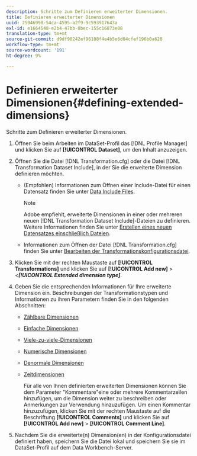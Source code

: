 ```yaml
---
description: Schritte zum Definieren erweiterter Dimensionen.
title: Definieren erweiterter Dimensionen
uuid: 25946998-54ca-4595-a2f9-9c593917643a
exl-id: e1664548-e2b4-47bb-8bec-155c16873e08
translation-type: tm+mt
source-git-commit: d9df90242ef96188f4e4b5e6d04cfef196b0a628
workflow-type: tm+mt
source-wordcount: '191'
ht-degree: 9%

---
```


# Definieren erweiterter Dimensionen{#defining-extended-dimensions}

Schritte zum Definieren erweiterter Dimensionen.

1. Öffnen Sie beim Arbeiten im DataSet-Profil das [!DNL Profile Manager] und klicken Sie auf **[!UICONTROL Dataset]**, um den Inhalt anzuzeigen.
1. Öffnen Sie die Datei [!DNL Transformation.cfg] oder die Datei [!DNL Transformation Dataset Include], in der Sie die erweiterte Dimension definieren möchten.

   * (Empfohlen) Informationen zum Öffnen einer Include-Datei für einen Datensatz finden Sie unter [Data Include Files](../../../home/c-dataset-const-proc/c-dataset-inc-files/c-abt-dataset-inc-files.md).

      >[!NOTE]
      >
      >Adobe empfiehlt, erweiterte Dimensionen in einer oder mehreren neuen [!DNL Transformation Dataset Include]-Dateien zu definieren. Weitere Informationen finden Sie unter [Erstellen eines neuen Datensatzes einschließlich Dateien](../../../home/c-dataset-const-proc/c-dataset-inc-files/c-work-dataset-inc-files/t-create-new-dataset-inc-files.md#task-b29f30605c374a6ca747ac843337b06e).

   * Informationen zum Öffnen der Datei [!DNL Transformation.cfg] finden Sie unter [Bearbeiten der Transformationskonfigurationsdatei](../../../home/c-dataset-const-proc/c-trans-config-file/t-edit-trans-config-file.md#task-cfef4142c1bf4437a669d1fdc75cabbc).

1. Klicken Sie mit der rechten Maustaste auf **[!UICONTROL Transformations]** und klicken Sie auf **[!UICONTROL Add new]** > *&lt;**[!UICONTROL Extended dimension type]***.
1. Geben Sie die entsprechenden Informationen für Ihre erweiterte Dimension ein. Beschreibungen der Transformationstypen und Informationen zu ihren Parametern finden Sie in den folgenden Abschnitten:

   * [Zählbare Dimensionen](../../../home/c-dataset-const-proc/c-ex-dim/c-types-ex-dim/c-count-dim.md#concept-f28b633419494e7bbc510012dbfcc6f8)
   * [Einfache Dimensionen](../../../home/c-dataset-const-proc/c-ex-dim/c-types-ex-dim/c-simple-dim.md#concept-c1d804dac4094489afe61560d2908181)
   * [Viele-zu-viele-Dimensionen](../../../home/c-dataset-const-proc/c-ex-dim/c-types-ex-dim/c-many-dim.md#concept-5ed3cca8b2194d4f96134f6238040998)
   * [Numerische Dimensionen](../../../home/c-dataset-const-proc/c-ex-dim/c-types-ex-dim/c-num-dim.md#concept-8513b9afaff447c8b334410b565b91ed)
   * [Denormale Dimensionen](../../../home/c-dataset-const-proc/c-ex-dim/c-types-ex-dim/c-denormal-dim.md#concept-54a2600b8ee748b7acff405daccf3489)
   * [Zeitdimensionen](../../../home/c-dataset-const-proc/c-ex-dim/c-types-ex-dim/c-time-dim.md#concept-1e4eeb8d33964bb2a8d5768d6439df67)

      Für alle von Ihnen definierten erweiterten Dimensionen können Sie dem Parameter &quot;Kommentare&quot;eine oder mehrere Kommentarzeilen hinzufügen, um die Dimension weiter zu beschreiben oder Anmerkungen zur Verwendung hinzuzufügen. Um einen Kommentar hinzuzufügen, klicken Sie mit der rechten Maustaste auf die Beschriftung **[!UICONTROL Comments]** und klicken Sie auf **[!UICONTROL Add new]** > **[!UICONTROL Comment Line]**.

1. Nachdem Sie die erweiterte(n) Dimension(en) in der Konfigurationsdatei definiert haben, speichern Sie die Datei lokal und speichern Sie sie im DataSet-Profil auf dem Data Workbench-Server.
